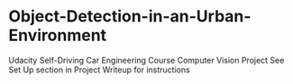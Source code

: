 # Object-Detection-in-an-Urban-Environment
Udacity Self-Driving Car Engineering Course Computer Vision Project
See Set Up section in Project Writeup for instructions

